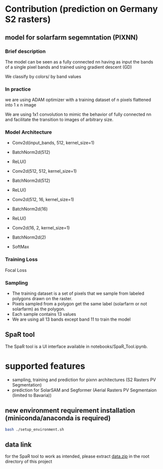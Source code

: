 # Contribution (prediction on Germany S2 rasters)
## model for solarfarm segemntation (PIXNN)
### Brief description
The model can be seen as a fully connected nn having as input the bands of a single pixel bands and trained using gradient descent (GD)

We classify by colors/ by band values 


### In practice

 

we are using ADAM optimizer with a training dataset of n pixels flattened into 1 x n image 

We are using 1x1 convolution to mimic the behavior of fully connected nn and facilitate the transition to images of arbitrary size. 
 

### Model Architecture

 
 

* Conv2d(input_bands, 512, kernel_size=1)

* BatchNorm2d(512)

* ReLU()
 

* Conv2d(512, 512, kernel_size=1)

* BatchNorm2d(512)

* ReLU()

 

* Conv2d(512, 16, kernel_size=1)

* BatchNorm2d(16)

* ReLU()



* Conv2d(16, 2, kernel_size=1)

* BatchNorm2d(2)
 
* SoftMax 

 
 

### Training Loss
Focal Loss 

 
 

### Sampling

* The training dataset is a set of pixels that we sample from labeled polygons drawn on the raster. 
* Pixels sampled from a polygon get the same label (solarfarm or not solarfarm) as the polygon. 
* Each sample contains 13 values
* We are using all 13 bands except band 11 to train the model 
 
 
## SpaR tool
The SpaR tool is a UI interface available in notebooks/SpaR_Tool.ipynb.
# supported features
* sampling, training and prediction for pixnn architectures (S2 Rasters PV Segmentation)
* prediction for SolarSAM and Segformer (Aerial Rasters PV Segmentaion (limited to Bavaria))
## new environment requirement installation (miniconda/anaconda is required)
```bash
bash ./setup_environment.sh
```
## data link
for the SpaR tool to work as intended, please extract [data.zip](https://drive.google.com/file/d/1a3qTBY3jtcjc_LGzrPugM4NP7biVplur/view?usp=drive_link) in the root directory of this project
